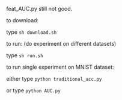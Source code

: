 feat_AUC.py still not good.

to download:

type `sh download.sh`

to run: (do experiment on different datasets)

type `sh run.sh`

to run single experiment on MNIST dataset:

either type `python traditional_acc.py`

or type `python AUC.py`
